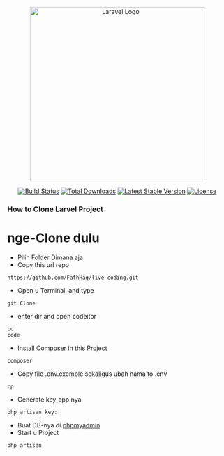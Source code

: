 <p align="center"><a href="https://laravel.com" target="_blank"><img src="https://raw.githubusercontent.com/laravel/art/master/logo-lockup/5%20SVG/2%20CMYK/1%20Full%20Color/laravel-logolockup-cmyk-red.svg" width="400" alt="Laravel Logo"></a></p>

<p align="center">
<a href="https://travis-ci.org/laravel/framework"><img src="https://travis-ci.org/laravel/framework.svg" alt="Build Status"></a>
<a href="https://packagist.org/packages/laravel/framework"><img src="https://img.shields.io/packagist/dt/laravel/framework" alt="Total Downloads"></a>
<a href="https://packagist.org/packages/laravel/framework"><img src="https://img.shields.io/packagist/v/laravel/framework" alt="Latest Stable Version"></a>
<a href="https://packagist.org/packages/laravel/framework"><img src="https://img.shields.io/packagist/l/laravel/framework" alt="License"></a>
</p>

### How to Clone Larvel Project

# nge-Clone dulu
- Pilih Folder Dimana aja
- Copy this url repo
```
https://github.com/FathHaq/live-coding.git
```
- Open u Terminal, and type
```
git Clone 
```
- enter dir and open codeitor
```
cd
code 
```
- Install Composer in this Project
```
composer 
```
- Copy file .env.exemple sekaligus ubah nama to .env
```
cp
```
- Generate key_app nya
```
php artisan key:
```
- Buat DB-nya di [phpmyadmin](http://localhost/phpmyadmin/)
- Start u Project
```
php artisan
```

